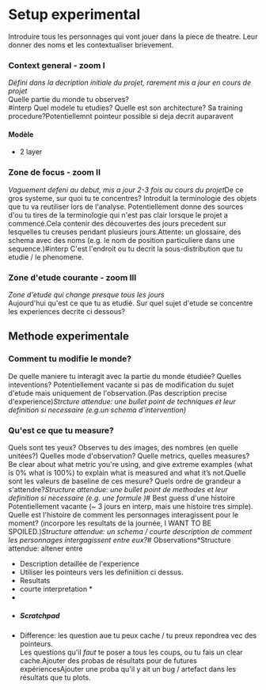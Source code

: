 # Setup experimental  
Introduire tous les personnages qui vont jouer dans la piece de theatre. Leur donner des noms et les contextualiser brievement.

### Context general - zoom I  
*Défini dans la decription initiale du projet, rarement mis a jour en cours de projet*  
Quelle partie du monde tu observes?  
#interp Quel modele tu etudies? Quelle est son architecture? Sa training procedure?Potentiellemnt pointeur possible si deja decrit auparavent

#### Modèle
- 2 layer

### Zone de focus - zoom II  
*Vaguement defeni au debut, mis a jour 2-3 fois au cours du projet*De ce gros systeme, sur quoi tu te concentres? Introduit la terminologie des objets que tu va reutiliser lors de l'analyse. Potentiellement donne des sources d'ou tu tires de la terminologie qui n'est pas clair lorsque le projet a commencé.Cela contenir des découvertes des jours precedent sur lesquelles tu creuses pendant plusieurs jours.Attente: un glossaire, des schema avec des noms (e.g. le nom de position particuliere dans une sequence.)#interp C'est l'endroit ou tu decrit la sous-distribution que tu etudie / le phenomene.

### Zone d'etude courante - zoom III  
*Zone d'etude qui change presque tous les jours*  
Aujourd'hui qu'est ce que tu as etudié. Sur quel sujet d'etude se concentre les experiences decrite ci dessous?

## Methode experimentale

### Comment tu modifie le monde?  
De quelle maniere tu interagit avec la partie du monde étudiée? Quelles inteventions? Potentiellement vacante si pas de modification du sujet d'etude mais uniquement de l'observation.(Pas description precise d'experience)*Strcture attendue: une bullet point de techniques et leur definition si necessaire (e.g.un schema d'intervention)*

### Qu'est ce que tu measure?  
Quels sont tes yeux? Observes tu des images, des nombres (en quelle unitées?) Quelles mode d'observation? Quelle metrics, quelles measures?Be clear about what metric you're using, and give extreme examples (what is 0% what is 100%) to explain what is measured and what it’s not.Quelle sont les valeurs de baseline de ces mesure? Quels ordre de grandeur a s'attendre?*Structure attendue: une bullet point de methodes et leur definition si necessaire (e.g. une formule )*# Best guess d'une histoire  
Potentiellement vacante (~ 3 jours en interp, mais une histoire tres simple).  
Quelle est l'histoire de comment les personnages interagissent pour le moment? (incorpore les resultats de la journée, I WANT TO BE SPOILED.)*Structure attendue: un schema / courte description de comment les personnages intergagissent entre eux?*# Observations*Structure attendue: altener entre  
* Description detaillée de l'experience  
* Utiliser les pointeurs vers les definiition ci dessus.  
* Resultats  
* courte interpretation *
* 
* ##### Scratchpad
* Difference: les question aue tu peux cache / tu preux repondrea vec des pointeurs.  
Les questions qu'il _faut_ te poser a tous les coups, ou tu fais un clear cache.Ajouter des probas de résultats pour de futures expériencesAjouter une proba qu'il y ait un bug / artefact dans les résultats que tu plots.